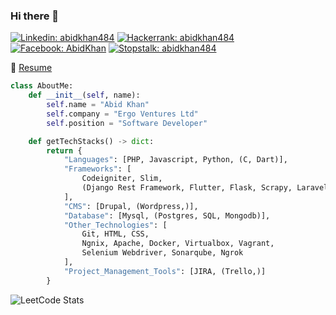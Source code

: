 ### Hi there 👋
[![Linkedin: abidkhan484](https://img.shields.io/badge/-abidkhan484-blue?style=flat&logo=Linkedin&logoColor=white&link=https://www.linkedin.com/in/abidkhan484/)](https://linkedin.com/in/abidkhan484)
[![Hackerrank: abidkhan484](https://img.shields.io/badge/-abidkhan484-fern?style=flat&logo=Hackerrank&logoColor=white&link=https://www.hackerrank.com/abidkhan484)](https://hackerrank.com/abidkhan484)
[![Facebook: AbidKhan](https://img.shields.io/badge/-careless.abid-blue?style=flat&logo=Facebook&logoColor=white&link=https://www.facebook.com/careless.abid)](https://facebook.com/careless.abid)
[![Stopstalk: abidkhan484](https://img.shields.io/badge/-abidkhan484-black?style=flat&link=https://www.stopstalk.com/user/profile/abidkhan484)](https://www.stopstalk.com/user/profile/abidkhan484)

📝 [Resume](https://docs.google.com/document/d/1B5GzQKHHBD_i27T21CK9Lr68PvQ1RqdHb-m0gYFRWmg/export?format=pdf)

```python
class AboutMe:
    def __init__(self, name):
        self.name = "Abid Khan"
        self.company = "Ergo Ventures Ltd"
        self.position = "Software Developer"

    def getTechStacks() -> dict:
        return {
            "Languages": [PHP, Javascript, Python, (C, Dart)],
            "Frameworks": [
                Codeigniter, Slim, 
                (Django Rest Framework, Flutter, Flask, Scrapy, Laravel)
            ],
            "CMS": [Drupal, (Wordpress,)],
            "Database": [Mysql, (Postgres, SQL, Mongodb)],
            "Other_Technologies": [
                Git, HTML, CSS, 
                Ngnix, Apache, Docker, Virtualbox, Vagrant, 
                Selenium Webdriver, Sonarqube, Ngrok
            ],
            "Project_Management_Tools": [JIRA, (Trello,)]
        }
```

![LeetCode Stats](https://leetcard.jacoblin.cool/abidkhan484?theme=light&font=Noto%20Serif%20Tangut&ext=activity)

<!--
### Hi there 👋
**abidkhan484/abidkhan484** is a ✨ _special_ ✨ repository because its `README.md` (this file) appears on your GitHub profile.

Here are some ideas to get you started:

- 🔭 I’m currently working on ...
- 🌱 I’m currently learning ...
- 👯 I’m looking to collaborate on ...
- 🤔 I’m looking for help with ...
- 💬 Ask me about ...
- 📫 How to reach me: ...
- 😄 Pronouns: ...
- ⚡ Fun fact: ...
-->
